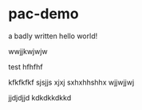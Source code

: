 # pac-demo

a badly written hello world!

wwjjkwjwjw

test
hfhfhf

kfkfkfkf
sjsjjs
xjxj
sxhxhhshhx
wjjwjjwj

jjdjdjjd
kdkdkkdkkd
